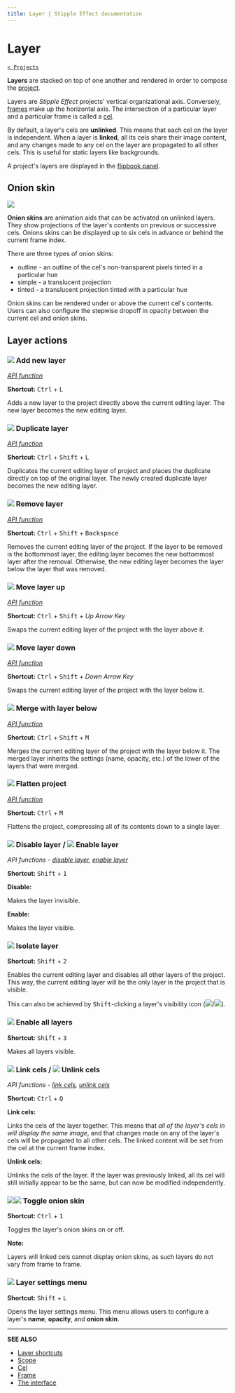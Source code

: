```yaml
---
title: Layer | Stipple Effect documentation
---
```


# Layer

[`< Projects`](./project.md)

**Layers** are stacked on top of one another and rendered in order to compose the [project](./project.md).

Layers are *Stipple Effect* projects' vertical organizational axis. Conversely, [frames](./frame.md) make up the horizontal axis. The intersection of a particular layer and a particular frame is called a [cel](./cel.md).

By default, a layer's cels are **unlinked**. This means that each cel on the layer is independent. When a layer is **linked**, all its cels share their image content, and any changes made to any cel on the layer are propagated to all other cels. This is useful for static layers like backgrounds.

A project's layers are displayed in the [flipbook panel](./interface.md#flipbook).

## Onion skin

![](./assets/graphics/onion-skin.gif)

**Onion skins** are animation aids that can be activated on unlinked layers. They show projections of the layer's contents on previous or successive cels. Onions skins can be displayed up to six cels in advance or behind the current frame index.

There are three types of onion skins:
* outline - an outline of the cel's non-transparent pixels tinted in a particular hue
* simple - a translucent projection
* tinted - a translucent projection tinted with a particular hue

Onion skins can be rendered under or above the current cel's contents. Users can also configure the stepwise dropoff in opacity between the current cel and onion skins.

## Layer actions

### ![](https://raw.githubusercontent.com/jbunke/stipple-effect/master/res/icons/new_layer.png) Add new layer

[*API function*](../api/project.md#add_layer)

**Shortcut:** <kbd>Ctrl</kbd> + <kbd>L</kbd>

Adds a new layer to the project directly above the current editing layer. The new layer becomes the new editing layer.

### ![](https://raw.githubusercontent.com/jbunke/stipple-effect/master/res/icons/duplicate_layer.png) Duplicate layer

[*API function*](../api/project.md#duplicate_layer)

**Shortcut:** <kbd>Ctrl</kbd> + <kbd>Shift</kbd> + <kbd>L</kbd>

Duplicates the current editing layer of project and places the duplicate directly on top of the original layer. The newly created duplicate layer becomes the new editing layer.

### ![](https://raw.githubusercontent.com/jbunke/stipple-effect/master/res/icons/remove_layer.png) Remove layer

[*API function*](../api/project.md#remove_layer)

**Shortcut:** <kbd>Ctrl</kbd> + <kbd>Shift</kbd> + <kbd>Backspace</kbd>

Removes the current editing layer of the project. If the layer to be removed is the bottommost layer, the editing layer becomes the new bottommost layer after the removal. Otherwise, the new editing layer becomes the layer below the layer that was removed.

### ![](https://raw.githubusercontent.com/jbunke/stipple-effect/master/res/icons/move_layer_up.png) Move layer up

[*API function*](../api/project.md#move_layer_up)

**Shortcut:** <kbd>Ctrl</kbd> + <kbd>Shift</kbd> + *Up Arrow Key*

Swaps the current editing layer of the project with the layer above it.

### ![](https://raw.githubusercontent.com/jbunke/stipple-effect/master/res/icons/move_layer_down.png) Move layer down

[*API function*](../api/project.md#move_layer_down)

**Shortcut:** <kbd>Ctrl</kbd> + <kbd>Shift</kbd> + *Down Arrow Key*

Swaps the current editing layer of the project with the layer below it.

### ![](https://raw.githubusercontent.com/jbunke/stipple-effect/master/res/icons/merge_with_layer_below.png) Merge with layer below

[*API function*](../api/project.md#merge_with_below)

**Shortcut:** <kbd>Ctrl</kbd> + <kbd>Shift</kbd> + <kbd>M</kbd>

Merges the current editing layer of the project with the layer below it. The merged layer inherits the settings (name, opacity, etc.) of the lower of the layers that were merged.

### ![](https://raw.githubusercontent.com/jbunke/stipple-effect/master/res/icons/flatten.png) Flatten project

[*API function*](../api/project.md#flatten)

**Shortcut:** <kbd>Ctrl</kbd> + <kbd>M</kbd>

Flattens the project, compressing all of its contents down to a single layer.

### ![](https://raw.githubusercontent.com/jbunke/stipple-effect/master/res/icons/disable_layer.png) Disable layer / ![](https://raw.githubusercontent.com/jbunke/stipple-effect/master/res/icons/enable_layer.png) Enable layer

*API functions - [disable layer](../api/layer.md#disable), [enable layer](../api/layer.md#enable)*

**Shortcut:** <kbd>Shift</kbd> + <kbd>1</kbd>

**Disable:**

Makes the layer invisible.

**Enable:**

Makes the layer visible.

### ![](https://raw.githubusercontent.com/jbunke/stipple-effect/master/res/icons/isolate_layer.png) Isolate layer

**Shortcut:** <kbd>Shift</kbd> + <kbd>2</kbd>

Enables the current editing layer and disables all other layers of the project. This way, the current editing layer will be the only layer in the project that is visible.

This can also be achieved by <kbd>Shift</kbd>-clicking a layer's visibility icon (![](https://raw.githubusercontent.com/jbunke/stipple-effect/master/res/icons/enable_layer.png)/![](https://raw.githubusercontent.com/jbunke/stipple-effect/master/res/icons/disable_layer.png)).

### ![](https://raw.githubusercontent.com/jbunke/stipple-effect/master/res/icons/enable_all_layers.png) Enable all layers

**Shortcut:** <kbd>Shift</kbd> + <kbd>3</kbd>

Makes all layers visible.

### ![](https://raw.githubusercontent.com/jbunke/stipple-effect/master/res/icons/frames_linked.png) Link cels / ![](https://raw.githubusercontent.com/jbunke/stipple-effect/master/res/icons/frames_unlinked.png) Unlink cels

*API functions - [link cels](../api/layer.md#link_cels), [unlink cels](../api/layer.md#unlink_cels)*

**Shortcut:** <kbd>Ctrl</kbd> + <kbd>Q</kbd>

**Link cels:**

Links the cels of the layer together. This means that *all of the layer's cels in will display the same image*, and that changes made on any of the layer's cels will be propagated to all other cels. The linked content will be set from the cel at the current frame index.

**Unlink cels:**

Unlinks the cels of the layer. If the layer was previously linked, all its cel will still initially appear to be the same, but can now be modified independently.

### ![](https://raw.githubusercontent.com/jbunke/stipple-effect/master/res/icons/onion_skin_off.png)![](https://raw.githubusercontent.com/jbunke/stipple-effect/master/res/icons/onion_skin_on.png) Toggle onion skin

**Shortcut:** <kbd>Ctrl</kbd> + <kbd>1</kbd>

Toggles the layer's onion skins on or off.

**Note:**

Layers will linked cels cannot display onion skins, as such layers do not vary from frame to frame.

### ![](https://raw.githubusercontent.com/jbunke/stipple-effect/master/res/icons/layer_settings.png) Layer settings menu

**Shortcut:** <kbd>Shift</kbd> + <kbd>L</kbd>

Opens the layer settings menu. This menu allows users to configure a layer's **name**, **opacity**, and **onion skin**.

---

**SEE ALSO**

* [Layer shortcuts](./shortcuts.md#layers)
* [Scope](./scope.md)
* [Cel](./cel.md)
* [Frame](./frame.md)
* [The interface](./interface.md)
